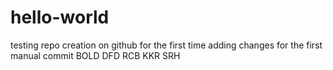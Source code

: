 # hello-world
testing repo creation on github for the first time
adding changes for the first manual commit
BOLD
DFD
RCB
KKR
SRH


